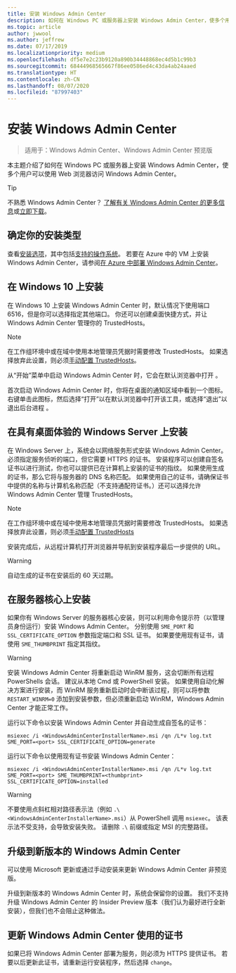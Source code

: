 ```yaml
---
title: 安装 Windows Admin Center
description: 如何在 Windows PC 或服务器上安装 Windows Admin Center，使多个用户可以使用 Web 浏览器访问 Windows Admin Center。
ms.topic: article
author: jwwool
ms.author: jeffrew
ms.date: 07/17/2019
ms.localizationpriority: medium
ms.openlocfilehash: df5e7e2c23b9120a890b34448868ec4d5b1c99b3
ms.sourcegitcommit: 68444968565667f86ee0586ed4c43da4ab24aaed
ms.translationtype: HT
ms.contentlocale: zh-CN
ms.lasthandoff: 08/07/2020
ms.locfileid: "87997403"
---
```

# <a name="install-windows-admin-center"></a>安装 Windows Admin Center

> 适用于：Windows Admin Center、Windows Admin Center 预览版

本主题介绍了如何在 Windows PC 或服务器上安装 Windows Admin Center，使多个用户可以使用 Web 浏览器访问 Windows Admin Center。

> [!Tip]
> 不熟悉 Windows Admin Center？
> [了解有关 Windows Admin Center 的更多信息](../overview.md)或[立即下载](https://aka.ms/windowsadmincenter)。

## <a name="determine-your-installation-type"></a>确定你的安装类型

查看[安装选项](../plan/installation-options.md)，其中包括[支持的操作系统](../plan/installation-options.md#installation-supported-operating-systems)。 若要在 Azure 中的 VM 上安装 Windows Admin Center，请参阅[在 Azure 中部署 Windows Admin Center](../azure/deploy-wac-in-azure.md)。

## <a name="install-on-windows-10"></a>在 Windows 10 上安装

在 Windows 10 上安装 Windows Admin Center 时，默认情况下使用端口 6516，但是你可以选择指定其他端口。 你还可以创建桌面快捷方式，并让 Windows Admin Center 管理你的 TrustedHosts。

> [!NOTE]
> 在工作组环境中或在域中使用本地管理员凭据时需要修改 TrustedHosts。 如果选择放弃此设置，则必须[手动配置 TrustedHosts](../support/troubleshooting.md#configure-trustedhosts)。

从“开始”菜单中启动 Windows Admin Center 时，它会在默认浏览器中打开  。

首次启动 Windows Admin Center 时，你将在桌面的通知区域中看到一个图标。 右键单击此图标，然后选择“打开”以在默认浏览器中打开该工具，或选择“退出”以退出后台进程   。

## <a name="install-on-windows-server-with-desktop-experience"></a>在具有桌面体验的 Windows Server 上安装

在 Windows Server 上，系统会以网络服务形式安装 Windows Admin Center。 必须指定服务侦听的端口，但它需要 HTTPS 的证书。 安装程序可以创建自签名证书以进行测试，你也可以提供已在计算机上安装的证书的指纹。 如果使用生成的证书，那么它将与服务器的 DNS 名称匹配。 如果使用自己的证书，请确保证书中提供的名称与计算机名称匹配（不支持通配符证书。）还可以选择允许 Windows Admin Center 管理 TrustedHosts。

> [!NOTE]
> 在工作组环境中或在域中使用本地管理员凭据时需要修改 TrustedHosts。 如果选择放弃此设置，则必须[手动配置 TrustedHosts](../support/troubleshooting.md#configure-trustedhosts)

安装完成后，从远程计算机打开浏览器并导航到安装程序最后一步提供的 URL。

> [!WARNING]
> 自动生成的证书在安装后的 60 天过期。

## <a name="install-on-server-core"></a>在服务器核心上安装

如果你有 Windows Server 的服务器核心安装，则可以利用命令提示符（以管理员身份运行）安装 Windows Admin Center。 分别使用 `SME_PORT` 和 `SSL_CERTIFICATE_OPTION` 参数指定端口和 SSL 证书。 如果要使用现有证书，请使用 `SME_THUMBPRINT` 指定其指纹。

> [!WARNING]
> 安装 Windows Admin Center 将重新启动 WinRM 服务，这会切断所有远程 PowerShells 会话。 建议从本地 Cmd 或 PowerShell 安装。 如果使用自动化解决方案进行安装，而 WinRM 服务重新启动时会中断该过程，则可以将参数 ```RESTART_WINRM=0``` 添加到安装参数，但必须重新启动 WinRM，Windows Admin Center 才能正常工作。

运行以下命令以安装 Windows Admin Center 并自动生成自签名的证书：

```
msiexec /i <WindowsAdminCenterInstallerName>.msi /qn /L*v log.txt SME_PORT=<port> SSL_CERTIFICATE_OPTION=generate
```

运行以下命令以使用现有证书安装 Windows Admin Center：

```
msiexec /i <WindowsAdminCenterInstallerName>.msi /qn /L*v log.txt SME_PORT=<port> SME_THUMBPRINT=<thumbprint> SSL_CERTIFICATE_OPTION=installed
```

> [!WARNING]
> 不要使用点斜杠相对路径表示法（例如 `.\<WindowsAdminCenterInstallerName>.msi`）从 PowerShell 调用 `msiexec`。 该表示法不受支持，会导致安装失败。 请删除 `.\` 前缀或指定 MSI 的完整路径。

## <a name="upgrading-to-a-new-version-of-windows-admin-center"></a>升级到新版本的 Windows Admin Center

可以使用 Microsoft 更新或通过手动安装来更新 Windows Admin Center 非预览版。

升级到新版本的 Windows Admin Center 时，系统会保留你的设置。 我们不支持升级 Windows Admin Center 的 Insider Preview 版本（我们认为最好进行全新安装），但我们也不会阻止这种做法。

## <a name="updating-the-certificate-used-by-windows-admin-center"></a>更新 Windows Admin Center 使用的证书

如果已将 Windows Admin Center 部署为服务，则必须为 HTTPS 提供证书。 若要以后更新此证书，请重新运行安装程序，然后选择 ```change```。